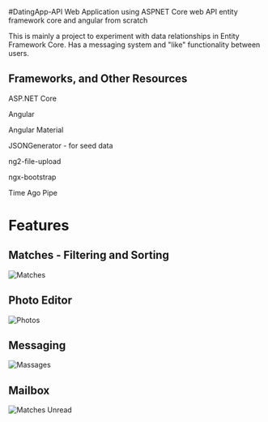 ﻿#DatingApp-API
Web Application using ASPNET Core web API entity framework core and angular from scratch

This is mainly a project to experiment with data relationships in Entity Framework Core.
Has a messaging system and "like" functionality between users.

## Frameworks, and Other Resources
ASP.NET Core

Angular 

Angular Material 

JSONGenerator - for seed data

ng2-file-upload

ngx-bootstrap

Time Ago Pipe

# Features

## Matches - Filtering and Sorting
![Matches](https://user-images.githubusercontent.com/54178015/96889077-eb44d380-148e-11eb-9252-9d8b0a5b9221.png)
## Photo Editor
![Photos](https://user-images.githubusercontent.com/54178015/96889463-48408980-148f-11eb-9457-f0be7e649b60.png)
## Messaging
![Massages](https://user-images.githubusercontent.com/54178015/96889587-68704880-148f-11eb-9ce4-0af4de2239a9.png)
## Mailbox
![Matches Unread](https://user-images.githubusercontent.com/54178015/96889648-7aea8200-148f-11eb-9380-6010cc7b54bd.png)
